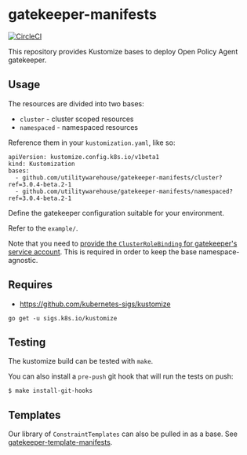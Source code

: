 # gatekeeper-manifests

[![CircleCI](https://circleci.com/gh/utilitywarehouse/gatekeeper-manifests/tree/master.svg?style=svg)](https://circleci.com/gh/utilitywarehouse/gatekeeper-manifests/tree/master)

This repository provides Kustomize bases to deploy Open Policy Agent gatekeeper.

## Usage

The resources are divided into two bases:

- `cluster` - cluster scoped resources
- `namespaced` - namespaced resources

Reference them in your `kustomization.yaml`, like so:

```
apiVersion: kustomize.config.k8s.io/v1beta1
kind: Kustomization
bases:
  - github.com/utilitywarehouse/gatekeeper-manifests/cluster?ref=3.0.4-beta.2-1
  - github.com/utilitywarehouse/gatekeeper-manifests/namespaced?ref=3.0.4-beta.2-1
```

Define the gatekeeper configuration suitable for your environment.

Refer to the `example/`.

Note that you need to [provide the `ClusterRoleBinding` for gatekeeper's service
account](example/gatekeeper-cluster-role-binding.yaml). This is required in order to keep the base namespace-agnostic.

## Requires

- https://github.com/kubernetes-sigs/kustomize

```
go get -u sigs.k8s.io/kustomize
```

## Testing

The kustomize build can be tested with `make`.

You can also install a `pre-push` git hook that will run the tests on push:

```
$ make install-git-hooks
```

## Templates

Our library of `ConstraintTemplates` can also be pulled in as a base. See [gatekeeper-template-manifests](https://github.com/utilitywarehouse/gatekeeper-template-manifests).
